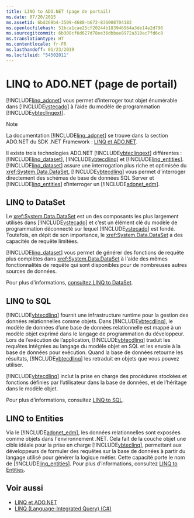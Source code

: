 ```yaml
---
title: LINQ to ADO.NET (page de portail)
ms.date: 07/20/2015
ms.assetid: 6bd269b4-3509-4688-b672-836008704182
ms.openlocfilehash: 51bca1cae25cf20244b183946964a3de14a2d796
ms.sourcegitcommit: 6b308cf6d627d78ee36dbbae8972a310ac7fd6c8
ms.translationtype: HT
ms.contentlocale: fr-FR
ms.lasthandoff: 01/23/2019
ms.locfileid: "54502011"
---
```

# <a name="linq-to-adonet-portal-page"></a>LINQ to ADO.NET (page de portail)
[!INCLUDE[linq_adonet](~/includes/linq-adonet-md.md)] vous permet d’interroger tout objet énumérable dans [!INCLUDE[vstecado](~/includes/vstecado-md.md)] à l’aide du modèle de programmation [!INCLUDE[vbteclinqext](~/includes/vbteclinqext-md.md)].  
  
> [!NOTE]
>  La documentation [!INCLUDE[linq_adonet](~/includes/linq-adonet-md.md)] se trouve dans la section ADO.NET du SDK .NET Framework : [LINQ et ADO.NET](../../../../framework/data/adonet/linq-and-ado-net.md).  
  
 Il existe trois technologies ADO.NET [!INCLUDE[vbteclinqext](~/includes/vbteclinqext-md.md)] différentes : [!INCLUDE[linq_dataset](~/includes/linq-dataset-md.md)], [!INCLUDE[vbtecdlinq](~/includes/vbtecdlinq-md.md)] et [!INCLUDE[linq_entities](~/includes/linq-entities-md.md)]. [!INCLUDE[linq_dataset](~/includes/linq-dataset-md.md)] assure une interrogation plus riche et optimisée du <xref:System.Data.DataSet>, [!INCLUDE[vbtecdlinq](~/includes/vbtecdlinq-md.md)] vous permet d’interroger directement des schémas de base de données SQL Server et [!INCLUDE[linq_entities](~/includes/linq-entities-md.md)] d’interroger un [!INCLUDE[adonet_edm](~/includes/adonet-edm-md.md)].  
  
## <a name="linq-to-dataset"></a>LINQ to DataSet  
 Le <xref:System.Data.DataSet> est un des composants les plus largement utilisés dans [!INCLUDE[vstecado](~/includes/vstecado-md.md)] et c’est un élément clé du modèle de programmation déconnecté sur lequel [!INCLUDE[vstecado](~/includes/vstecado-md.md)] est fondé. Toutefois, en dépit de son importance, le <xref:System.Data.DataSet> a des capacités de requête limitées.  
  
 [!INCLUDE[linq_dataset](~/includes/linq-dataset-md.md)] vous permet de générer des fonctions de requête plus complètes dans <xref:System.Data.DataSet> à l'aide des mêmes fonctionnalités de requête qui sont disponibles pour de nombreuses autres sources de données.  
  
 Pour plus d’informations, [consultez LINQ to DataSet](../../../../framework/data/adonet/linq-to-dataset.md).  
  
## <a name="linq-to-sql"></a>LINQ to SQL  
 [!INCLUDE[vbtecdlinq](~/includes/vbtecdlinq-md.md)] fournit une infrastructure runtime pour la gestion des données relationnelles comme objets. Dans [!INCLUDE[vbtecdlinq](~/includes/vbtecdlinq-md.md)], le modèle de données d’une base de données relationnelle est mappé à un modèle objet exprimé dans le langage de programmation du développeur. Lors de l’exécution de l’application, [!INCLUDE[vbtecdlinq](~/includes/vbtecdlinq-md.md)] traduit les requêtes intégrées au langage du modèle objet en SQL et les envoie à la base de données pour exécution. Quand la base de données retourne les résultats, [!INCLUDE[vbtecdlinq](~/includes/vbtecdlinq-md.md)] les retraduit en objets que vous pouvez utiliser.  
  
 [!INCLUDE[vbtecdlinq](~/includes/vbtecdlinq-md.md)] inclut la prise en charge des procédures stockées et fonctions définies par l’utilisateur dans la base de données, et de l’héritage dans le modèle objet.  
  
 Pour plus d’informations, consultez [LINQ to SQL](../../../../../docs/framework/data/adonet/sql/linq/index.md).  
  
## <a name="linq-to-entities"></a>LINQ to Entities  
 Via le [!INCLUDE[adonet_edm](~/includes/adonet-edm-md.md)], les données relationnelles sont exposées comme objets dans l'environnement .NET. Cela fait de la couche objet une cible idéale pour la prise en charge [!INCLUDE[vbteclinq](~/includes/vbteclinq-md.md)], permettant aux développeurs de formuler des requêtes sur la base de données à partir du langage utilisé pour générer la logique métier. Cette capacité porte le nom de [!INCLUDE[linq_entities](~/includes/linq-entities-md.md)]. Pour plus d’informations, consultez [LINQ to Entities](../../../../framework/data/adonet/ef/language-reference/linq-to-entities.md).  
  
## <a name="see-also"></a>Voir aussi

- [LINQ et ADO.NET](../../../../framework/data/adonet/linq-and-ado-net.md)
- [LINQ (Language-Integrated Query) (C#)](../../../../csharp/programming-guide/concepts/linq/index.md)
